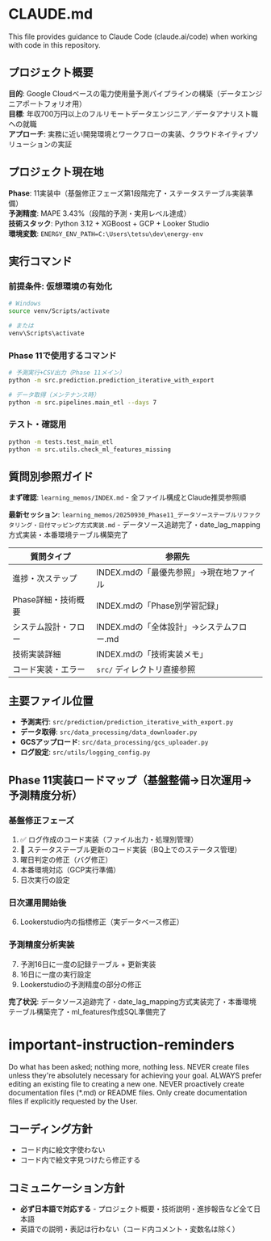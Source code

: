 # CLAUDE.md

This file provides guidance to Claude Code (claude.ai/code) when working with code in this repository.

## プロジェクト概要

**目的**: Google Cloudベースの電力使用量予測パイプラインの構築（データエンジニアポートフォリオ用）  
**目標**: 年収700万円以上のフルリモートデータエンジニア／データアナリスト職への就職  
**アプローチ**: 実務に近い開発環境とワークフローの実装、クラウドネイティブソリューションの実証

## プロジェクト現在地

**Phase**: 11実装中（基盤修正フェーズ第1段階完了・ステータステーブル実装準備）  
**予測精度**: MAPE 3.43%（段階的予測・実用レベル達成）  
**技術スタック**: Python 3.12 + XGBoost + GCP + Looker Studio  
**環境変数**: `ENERGY_ENV_PATH=C:\Users\tetsu\dev\energy-env`

## 実行コマンド

### 前提条件: 仮想環境の有効化
```bash
# Windows
source venv/Scripts/activate

# または
venv\Scripts\activate
```

### Phase 11で使用するコマンド
```bash
# 予測実行+CSV出力（Phase 11メイン）
python -m src.prediction.prediction_iterative_with_export

# データ取得（メンテナンス時）
python -m src.pipelines.main_etl --days 7
```

### テスト・確認用
```bash
python -m tests.test_main_etl
python -m src.utils.check_ml_features_missing
```

## 質問別参照ガイド

**まず確認**: `learning_memos/INDEX.md` - 全ファイル構成とClaude推奨参照順

**最新セッション**: `learning_memos/20250930_Phase11_データソーステーブルリファクタリング・日付マッピング方式実装.md` - データソース追跡完了・date_lag_mapping方式実装・本番環境テーブル構築完了

| 質問タイプ | 参照先 |
|-----------|--------|
| 進捗・次ステップ | INDEX.mdの「最優先参照」→現在地ファイル |
| Phase詳細・技術概要 | INDEX.mdの「Phase別学習記録」 |
| システム設計・フロー | INDEX.mdの「全体設計」→システムフロー.md |
| 技術実装詳細 | INDEX.mdの「技術実装メモ」 |
| コード実装・エラー | `src/` ディレクトリ直接参照 |

## 主要ファイル位置

- **予測実行**: `src/prediction/prediction_iterative_with_export.py`
- **データ取得**: `src/data_processing/data_downloader.py` 
- **GCSアップロード**: `src/data_processing/gcs_uploader.py`
- **ログ設定**: `src/utils/logging_config.py`

## Phase 11実装ロードマップ（基盤整備→日次運用→予測精度分析）

### 基盤修正フェーズ
1. ✅ ログ作成のコード実装（ファイル出力・処理別管理）
2. 🔄 ステータステーブル更新のコード実装（BQ上でのステータス管理）
3. 曜日判定の修正（バグ修正）
4. 本番環境対応（GCP実行準備）
5. 日次実行の設定

### 日次運用開始後
6. Lookerstudio内の指標修正（実データベース修正）

### 予測精度分析実装
7. 予測16日に一度の記録テーブル + 更新実装
8. 16日に一度の実行設定
9. Lookerstudioの予測精度の部分の修正

**完了状況**: データソース追跡完了・date_lag_mapping方式実装完了・本番環境テーブル構築完了・ml_features作成SQL準備完了

# important-instruction-reminders
Do what has been asked; nothing more, nothing less.
NEVER create files unless they're absolutely necessary for achieving your goal.
ALWAYS prefer editing an existing file to creating a new one.
NEVER proactively create documentation files (*.md) or README files. Only create documentation files if explicitly requested by the User.

## コーディング方針
- コード内に絵文字使わない
- コード内で絵文字見つけたら修正する

## コミュニケーション方針
- **必ず日本語で対応する** - プロジェクト概要・技術説明・進捗報告など全て日本語
- 英語での説明・表記は行わない（コード内コメント・変数名は除く）